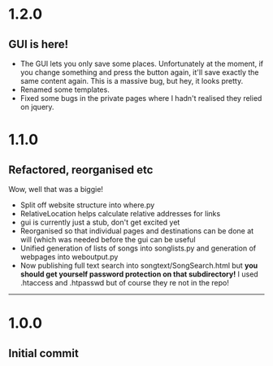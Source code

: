 # 1.2.0

## GUI is here!

* The GUI lets you only save some places. Unfortunately at the moment, 
  if you change something and press the button again, it'll save exactly
  the same content again. This is a massive bug, but hey, it looks pretty.
* Renamed some templates.
* Fixed some bugs in the private pages where I hadn't realised they relied on jquery.

# 1.1.0

## Refactored, reorganised etc

Wow, well that was a biggie!

* Split off website structure into where.py
* RelativeLocation helps calculate relative addresses for links
* gui is currently just a stub, don't get excited yet
* Reorganised so that individual pages and destinations can be done at will (which was needed before the gui can be useful
* Unified generation of lists of songs into songlists.py and generation of webpages into weboutput.py
* Now publishing full text search into songtext/SongSearch.html but **you should get yourself password protection on that subdirectory!** I used .htaccess and .htpasswd but of course they
re not in the repo! 

---

# 1.0.0

## Initial commit
